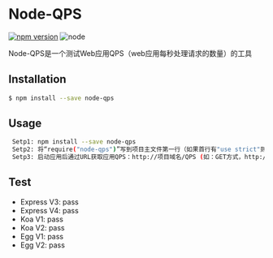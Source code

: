 # Node-QPS

[![npm version](https://img.shields.io/badge/npm-1.1.0-red.svg)](https://www.npmjs.com/package/node-qps)
![node](https://img.shields.io/node/v/node-pqs.svg)

Node-QPS是一个测试Web应用QPS（web应用每秒处理请求的数量）的工具

## Installation

```bash
$ npm install --save node-qps
```

## Usage

```bash
 Setp1: npm install --save node-qps
 Setp2: 将“require("node-qps")”写到项目主文件第一行（如果首行有"use strict"则写到"use strict"下一行）
 Setp3: 启动应用后通过URL获取应用QPS：http://项目域名/QPS (如：GET方式，http://localhost:3000/QPS)
```

## Test
 - Express V3: pass
 - Express V4: pass
 - Koa V1: pass
 - Koa V2: pass
 - Egg V1: pass
 - Egg V2: pass


